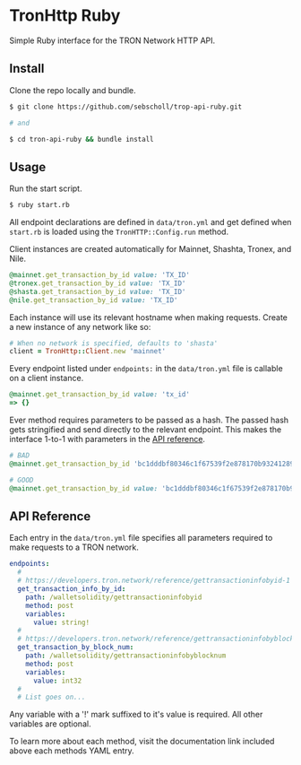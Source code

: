 # TronHttp Ruby

Simple Ruby interface for the TRON Network HTTP API.

## Install

Clone the repo locally and bundle.

```bash
$ git clone https://github.com/sebscholl/trop-api-ruby.git

# and

$ cd tron-api-ruby && bundle install
```

## Usage

Run the start script.

```bash
$ ruby start.rb
```

All endpoint declarations are defined in `data/tron.yml` and get defined when `start.rb` is loaded using the `TronHTTP::Config.run` method.

Client instances are created automatically for Mainnet, Shashta, Tronex, and Nile.

```rb
@mainnet.get_transaction_by_id value: 'TX_ID'
@tronex.get_transaction_by_id value: 'TX_ID'
@shasta.get_transaction_by_id value: 'TX_ID'
@nile.get_transaction_by_id value: 'TX_ID'
```

Each instance will use its relevant hostname when making requests. Create a new instance of any network like so:

```rb
# When no network is specified, defaults to 'shasta'
client = TronHttp::Client.new 'mainnet'
```

Every endpoint listed under `endpoints:` in the `data/tron.yml` file is callable on a client instance.

```rb
@mainnet.get_transaction_by_id value: 'tx_id'
=> {}
```

Ever method requires parameters to be passed as a hash. The passed hash gets stringified and send directly to the relevant endpoint. This makes the interface 1-to-1 with parameters in the [API reference](https://developers.tron.network/reference/background).

```rb
# BAD
@mainnet.get_transaction_by_id 'bc1dddbf80346c1f67539f2e878170b9324128988dc5ec0fb717ed50135a1a8c'

# GOOD
@mainnet.get_transaction_by_id value: 'bc1dddbf80346c1f67539f2e878170b9324128988dc5ec0fb717ed50135a1a8c'
```

## API Reference

Each entry in the `data/tron.yml` file specifies all parameters required to make requests to a TRON network.

```yml
endpoints:
  #
  # https://developers.tron.network/reference/gettransactioninfobyid-1
  get_transaction_info_by_id:
    path: /walletsolidity/gettransactioninfobyid
    method: post
    variables:
      value: string!
  #
  # https://developers.tron.network/reference/gettransactioninfobyblocknum-1
  get_transaction_by_block_num:
    path: /walletsolidity/gettransactioninfobyblocknum
    method: post
    variables:
      value: int32
  #
  # List goes on...
```

Any variable with a '!' mark suffixed to it's value is required. All other variables are optional.

To learn more about each method, visit the documentation link included above each methods YAML entry.
